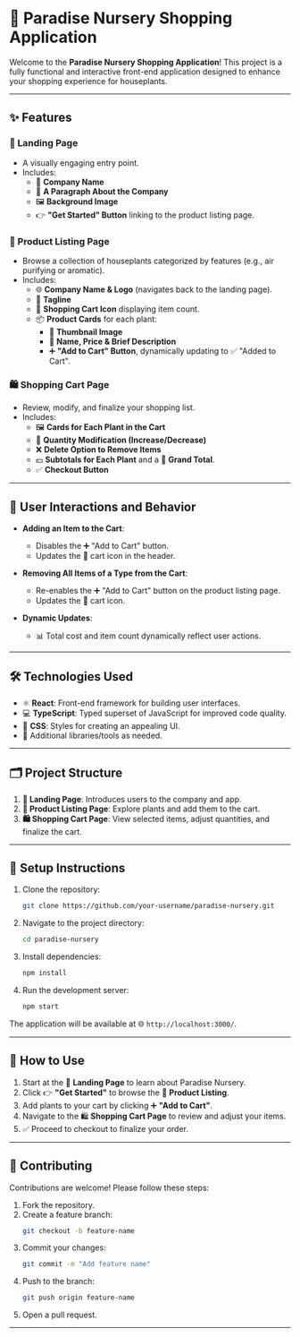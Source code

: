 # 🌸 Paradise Nursery Shopping Application  

Welcome to the **Paradise Nursery Shopping Application**! This project is a fully functional and interactive front-end application designed to enhance your shopping experience for houseplants.  

---

## ✨ Features  

### 🏡 Landing Page  
- A visually engaging entry point.  
- Includes:  
  - 🌟 **Company Name**  
  - 📝 **A Paragraph About the Company**  
  - 🖼️ **Background Image**  
  - 👉 **"Get Started" Button** linking to the product listing page.  

### 🌱 Product Listing Page  
- Browse a collection of houseplants categorized by features (e.g., air purifying or aromatic).  
- Includes:  
  - 🌐 **Company Name & Logo** (navigates back to the landing page).  
  - 🎯 **Tagline**  
  - 🛒 **Shopping Cart Icon** displaying item count.  
  - 📦 **Product Cards** for each plant:  
    - 📸 **Thumbnail Image**  
    - 💬 **Name, Price & Brief Description**  
    - ➕ **"Add to Cart" Button**, dynamically updating to ✅ "Added to Cart".  

### 🛍️ Shopping Cart Page  
- Review, modify, and finalize your shopping list.  
- Includes:  
  - 🖼️ **Cards for Each Plant in the Cart**  
  - 🔄 **Quantity Modification (Increase/Decrease)**  
  - ❌ **Delete Option to Remove Items**  
  - 💵 **Subtotals for Each Plant** and a 🧮 **Grand Total**.  
  - ✅ **Checkout Button**  

---

## 🔧 User Interactions and Behavior  

- **Adding an Item to the Cart**:  
  - Disables the ➕ "Add to Cart" button.  
  - Updates the 🛒 cart icon in the header.  

- **Removing All Items of a Type from the Cart**:  
  - Re-enables the ➕ "Add to Cart" button on the product listing page.  
  - Updates the 🛒 cart icon.  

- **Dynamic Updates**:  
  - 📊 Total cost and item count dynamically reflect user actions.  

---

## 🛠️ Technologies Used  

- ⚛️ **React**: Front-end framework for building user interfaces.  
- 💻 **TypeScript**: Typed superset of JavaScript for improved code quality.  
- 🎨 **CSS**: Styles for creating an appealing UI.  
- 🧰 Additional libraries/tools as needed.  

---

## 🗂️ Project Structure  

1. **🏡 Landing Page**: Introduces users to the company and app.  
2. **🌱 Product Listing Page**: Explore plants and add them to the cart.  
3. **🛍️ Shopping Cart Page**: View selected items, adjust quantities, and finalize the cart.  

---

## 🚀 Setup Instructions  

1. Clone the repository:  
    ```bash
    git clone https://github.com/your-username/paradise-nursery.git
    ```  
2. Navigate to the project directory:  
    ```bash
    cd paradise-nursery
    ```  
3. Install dependencies:  
    ```bash
    npm install
    ```  
4. Run the development server:  
    ```bash
    npm start
    ```  

The application will be available at 🌐 `http://localhost:3000/`.  

---

## 🛒 How to Use  

1. Start at the 🏡 **Landing Page** to learn about Paradise Nursery.  
2. Click 👉 **"Get Started"** to browse the 🌱 **Product Listing**.  
3. Add plants to your cart by clicking ➕ **"Add to Cart"**.  
4. Navigate to the 🛍️ **Shopping Cart Page** to review and adjust your items.  
5. ✅ Proceed to checkout to finalize your order.  

---

## 🤝 Contributing  

Contributions are welcome! Please follow these steps:  

1. Fork the repository.  
2. Create a feature branch:  
    ```bash
    git checkout -b feature-name
    ```  
3. Commit your changes:  
    ```bash
    git commit -m "Add feature name"
    ```  
4. Push to the branch:  
    ```bash
    git push origin feature-name
    ```  
5. Open a pull request.  

---

